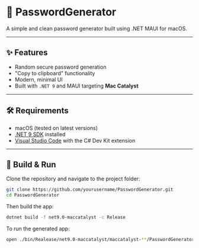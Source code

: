 # 🔐 PasswordGenerator

A simple and clean password generator built using .NET MAUI for macOS.

---

## ✨ Features

- Random secure password generation
- "Copy to clipboard" functionality
- Modern, minimal UI
- Built with `.NET 9` and MAUI targeting **Mac Catalyst**

---

## 🛠 Requirements

- macOS (tested on latest versions)
- [.NET 9 SDK](https://dotnet.microsoft.com/) installed
- [Visual Studio Code](https://code.visualstudio.com/) with the C# Dev Kit extension

---

## 🚀 Build & Run

Clone the repository and navigate to the project folder:

```bash
git clone https://github.com/yourusername/PasswordGenerator.git
cd PasswordGenerator
```

Then build the app:

```bash
dotnet build -f net9.0-maccatalyst -c Release
```

To run the generated app:

```bash
open ./bin/Realease/net9.0-maccatalyst/maccatalyst-**/PasswordGenerator.app
```
